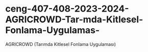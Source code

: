 # ceng-407-408-2023-2024-AGRICROWD-Tar-mda-Kitlesel-Fonlama-Uygulamas-
AGRICROWD (Tarımda Kitlesel Fonlama Uygulaması)
